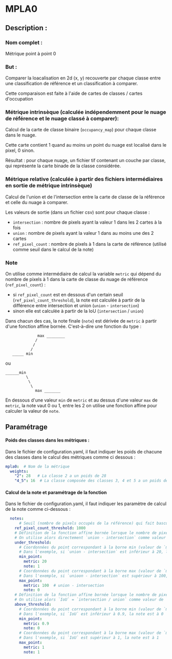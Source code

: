 # MPLA0

## Description :

### Nom complet :

Métrique point à point 0

### But :

Comparer la loacalisation en 2d (x, y) recouverte par chaque classe entre une classification de référence et un classification à comparer.

Cette comparaison est faite à l'aide de cartes de classes / cartes d'occupation

### Métrique intrinsèque (calculée indépendemment pour le nuage de référence et le nuage classé à comparer):

Calcul de la carte de classe binaire (`occupancy_map`) pour chaque classe dans le nuage.

Cette carte contient 1 quand au moins un point du nuage est localisé dans le pixel, 0 sinon.

Résultat : pour chaque nuage, un fichier tif contenant un couche par classe, qui représente
la carte binade de la classe considérée.

### Métrique relative (calculée à partir des fichiers intermédiaires en sortie de métrique intrinsèque)

Calcul de l'union et de l'intersection entre la carte de classe de la référence et celle du nuage à comparer.

Les valeurs de sortie (dans un fichier csv) sont pour chaque classe :
- `intersection` : nombre de pixels ayant la valeur 1 dans les 2 cartes à la fois
- `union` : nombre de pixels ayant la valeur 1 dans au moins une des 2 cartes
- `ref_pixel_count` : nombre de pixels à 1 dans la carte de référence (utilisé comme seuil dans le
calcul de la note)

### Note

On utilise comme intermédiaire de calcul la variable `metric` qui dépend du nombre de pixels à 1 dans la carte de classe du nuage de référence (`ref_pixel_count`) :
- si `ref_pixel_count` est en dessous d'un certain seuil (`ref_pixel_count_threshold`), la note est calculée à partir de la différence entre intersection et union  (`union` - `intersection`)
- sinon elle est calculée à partir de la IoU (`intersection` / `union`)

Dans chacun des cas, la note finale (`note`) est dérivée de `metric` à partir d'une fonction affine bornée. C'est-à-dire une fonction du type :

```
              max ________
             /
            /
           /
   _____ min
```

ou
```
______min
         \
          \
           \
             max _______
```

En dessous d'une valeur `min` de `metric` et au dessus d'une valeur `max` de `metric`, la note vaut 0 ou 1, entre les 2 on utilise une fonction
affine pour calculer la valeur de `note`.

## Paramétrage

#### Poids des classes dans les métriques :
Dans le fichier de configuration.yaml, il faut indiquer les poids de chacune des classes dans le calcul des métriques comme ci dessous :
```yaml
mpla0:  # Nom de la métrique
  weights:
    "2": 28   # La classe 2 a un poids de 28
    "4_5": 16  # La classe composée des classes 3, 4 et 5 a un poids de 16
```

#### Calcul de la note et paramétrage de la fonction

Dans le fichier de configuration.yaml, il faut indiquer les paramètre de calcul de la note comme ci-dessous :

```yaml
  notes:
      # Seuil (nombre de pixels occupés de la référence) qui fait basculer la variable `metric` entre les 2 méthodes de calcul
    ref_pixel_count_threshold: 1000
    # Définition de la fonction affine bornée lorsque le nombre de pixels pour la classe donnée est EN DESSOUS de`ref_pixel_count_threshold`
    # On utilise alors directement `union - intersection` comme valeur de `metric`
    under_threshold:
      # Coordonnées du point correspondant à la borne min (valeur de `metric` en dessous de laquelle `note` vaut toujours la valeur précisée ici)
      # Dans l'exemple, si `union - intersection` est inférieur à 20, la note est à 1
      min_point:
        metric: 20
        note: 1
      # Coordonnées du point correspondant à la borne max (valeur de `metric` au dessus de laquelle `note` vaut toujours la valeur précisée ici)
      # Dans l'exemple, si `unioon - intersection` est supérieur à 100, la note est à 0
      max_point:
        metric: 100  # union - intersection
        note: 0
    # Définition de la fonction affine bornée lorsque le nombre de pixels référence pour la classe donnée est AU DESSUS de`ref_pixel_count_threshold`
    # On utilise alors `IoU` = `intersection / union` comme valeur de `metric`
    above_threshold:
      # Coordonnées du point correspondant à la borne min (valeur de `metric` en dessous de laquelle `note` vaut toujours la valeur précisée ici)
      # Dans l'exemple, si `IoU` est inférieur à 0.9, la note est à 0
      min_point:
        metric: 0.9
        note: 0
      # Coordonnées du point correspondant à la borne max (valeur de `metric` au dessus de laquelle `note` vaut toujours la valeur précisée ici)
      # Dans l'exemple, si `IoU` est supérieur à 1, la note est à 1
      max_point:
        metric: 1
        note: 1
```
